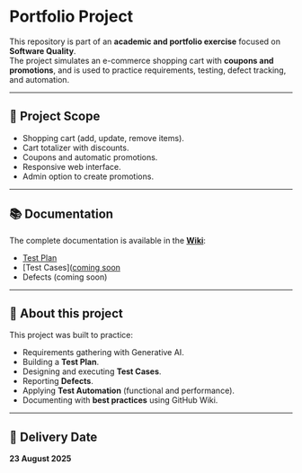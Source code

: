 # Portfolio Project

This repository is part of an **academic and portfolio exercise** focused on **Software Quality**.  
The project simulates an e-commerce shopping cart with **coupons and promotions**, and is used to practice requirements, testing, defect tracking, and automation.

---

## 📌 Project Scope
- Shopping cart (add, update, remove items).  
- Cart totalizer with discounts.  
- Coupons and automatic promotions.  
- Responsive web interface.  
- Admin option to create promotions.  

---

## 📚 Documentation

The complete documentation is available in the **[Wiki](https://github.com/camilagomo/camila-portifolio/wiki)**:  

- [Test Plan](https://github.com/camilagomo/camila-portifolio/wiki/Test%E2%80%90plan:-Shopping-Cart-&-Promotions-Requirements)
- [Test Cases]([coming soon](https://github.com/camilagomo/camila-portifolio/wiki/Test-Cases)  
- Defects (coming soon)  

---

## 🚀 About this project
This project was built to practice:  
- Requirements gathering with Generative AI.  
- Building a **Test Plan**.  
- Designing and executing **Test Cases**.  
- Reporting **Defects**.  
- Applying **Test Automation** (functional and performance).  
- Documenting with **best practices** using GitHub Wiki.  

---


## 📅 Delivery Date  
**23 August 2025**

